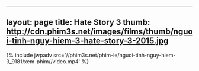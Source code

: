 
---
layout: page
title: Hate Story 3
thumb: http://cdn.phim3s.net/images/films/thumb/nguoi-tinh-nguy-hiem-3-hate-story-3-2015.jpg
---
{% include jwpadv src='//phim3s.net/phim-le/nguoi-tinh-nguy-hiem-3_9181/xem-phim//video.mp4' %}
